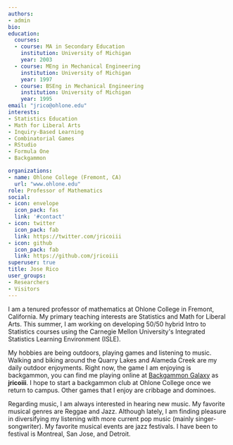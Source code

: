 ```yaml
---
authors:
- admin
bio: 
education:
  courses:
  - course: MA in Secondary Education
    institution: University of Michigan
    year: 2003
  - course: MEng in Mechanical Engineering
    institution: University of Michigan
    year: 1997
  - course: BSEng in Mechanical Engineering
    institution: University of Michigan
    year: 1995
email: "jrico@ohlone.edu"
interests:
- Statistics Education
- Math for Liberal Arts 
- Inquiry-Based Learning
- Combinatorial Games 
- RStudio
- Formula One
- Backgammon

organizations:
- name: Ohlone College (Fremont, CA)
  url: "www.ohlone.edu"
role: Professor of Mathematics
social:
- icon: envelope
  icon_pack: fas
  link: '#contact'
- icon: twitter
  icon_pack: fab
  link: https://twitter.com/jricoiii
- icon: github
  icon_pack: fab
  link: https://github.com/jricoiii
superuser: true
title: Jose Rico
user_groups:
- Researchers
- Visitors
---
```


I am a tenured professor of mathematics at Ohlone College in Fremont, California.  My primary teaching interests are Statistics and Math for Liberal Arts.  This summer, I am working on developing 50/50 hybrid Intro to Statistics courses using the Carnegie Mellon University's Integrated Statistics Learning Environment (ISLE).  

My hobbies are being outdoors, playing games and listening to music.  Walking and biking around the Quarry Lakes and Alameda Creek are my daily outdoor enjoyments.  Right now, the game I am enjoying is backgammon, you can find me playing online at [Backgammon Galaxy](www.backgammongalaxy.com) as **jricoiii**.   I hope to start a backgammon club at Ohlone College once we return to campus. Other games that I enjoy are cribbage and dominoes. 

Regarding music, I am always interested in hearing new music.  My favorite musical genres are Reggae and Jazz.  Although lately, I am finding pleasure in diversifying my listening with more current pop music (mainly singer-songwriter).   My favorite musical events are jazz festivals.  I have been to festival is Montreal, San Jose, and Detroit.


